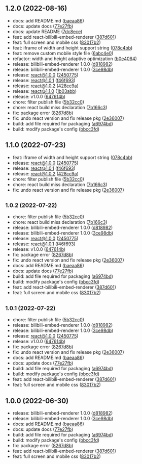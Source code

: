 ## 1.2.0 (2022-08-16)

* docs: add README.md ([baeaa86](https://github.com/zeffon/bilibili-embed-renderer/commit/baeaa86))
* docs: update docs ([77e27fb](https://github.com/zeffon/bilibili-embed-renderer/commit/77e27fb))
* docs: update README ([7dc8ece](https://github.com/zeffon/bilibili-embed-renderer/commit/7dc8ece))
* feat: add react-bilibili-embed-renderer ([387d601](https://github.com/zeffon/bilibili-embed-renderer/commit/387d601))
* feat: full screen and mobile css ([83017b2](https://github.com/zeffon/bilibili-embed-renderer/commit/83017b2))
* feat: iframe of width and height support string ([078c4bb](https://github.com/zeffon/bilibili-embed-renderer/commit/078c4bb))
* feat: remove custom mobile style file ([6abc4e0](https://github.com/zeffon/bilibili-embed-renderer/commit/6abc4e0))
* refactor: width and height adaptive optimization ([b0e4064](https://github.com/zeffon/bilibili-embed-renderer/commit/b0e4064))
* release: bilibili-embed-renderer 1.0.0 ([d818982](https://github.com/zeffon/bilibili-embed-renderer/commit/d818982))
* release: bilibili-embed-renderer 1.0.0 ([3ce98db](https://github.com/zeffon/bilibili-embed-renderer/commit/3ce98db))
* release: react@1.0.0 ([2450775](https://github.com/zeffon/bilibili-embed-renderer/commit/2450775))
* release: react@1.0.1 ([f46f693](https://github.com/zeffon/bilibili-embed-renderer/commit/f46f693))
* release: react@1.0.2 ([428cc9a](https://github.com/zeffon/bilibili-embed-renderer/commit/428cc9a))
* release: react@1.1.0 ([1b03abb](https://github.com/zeffon/bilibili-embed-renderer/commit/1b03abb))
* release: v1.0.0 ([647614b](https://github.com/zeffon/bilibili-embed-renderer/commit/647614b))
* chore: filter publish file ([5b32cc0](https://github.com/zeffon/bilibili-embed-renderer/commit/5b32cc0))
* chore: react build miss declaration ([7b166c3](https://github.com/zeffon/bilibili-embed-renderer/commit/7b166c3))
* fix: package error ([8267d8b](https://github.com/zeffon/bilibili-embed-renderer/commit/8267d8b))
* fix: undo react version and fix release pkg ([2e36007](https://github.com/zeffon/bilibili-embed-renderer/commit/2e36007))
* build: add file required for packaging ([a6974bd](https://github.com/zeffon/bilibili-embed-renderer/commit/a6974bd))
* build: modify package's config ([bbcc3fd](https://github.com/zeffon/bilibili-embed-renderer/commit/bbcc3fd))



## 1.1.0 (2022-07-23)

* feat: iframe of width and height support string ([078c4bb](https://github.com/zeffon/bilibili-embed-renderer/commit/078c4bb))
* release: react@1.0.0 ([2450775](https://github.com/zeffon/bilibili-embed-renderer/commit/2450775))
* release: react@1.0.1 ([f46f693](https://github.com/zeffon/bilibili-embed-renderer/commit/f46f693))
* release: react@1.0.2 ([428cc9a](https://github.com/zeffon/bilibili-embed-renderer/commit/428cc9a))
* chore: filter publish file ([5b32cc0](https://github.com/zeffon/bilibili-embed-renderer/commit/5b32cc0))
* chore: react build miss declaration ([7b166c3](https://github.com/zeffon/bilibili-embed-renderer/commit/7b166c3))
* fix: undo react version and fix release pkg ([2e36007](https://github.com/zeffon/bilibili-embed-renderer/commit/2e36007))



## <small>1.0.2 (2022-07-22)</small>

* chore: filter publish file ([5b32cc0](https://github.com/zeffon/bilibili-embed-renderer/commit/5b32cc0))
* chore: react build miss declaration ([7b166c3](https://github.com/zeffon/bilibili-embed-renderer/commit/7b166c3))
* release: bilibili-embed-renderer 1.0.0 ([d818982](https://github.com/zeffon/bilibili-embed-renderer/commit/d818982))
* release: bilibili-embed-renderer 1.0.0 ([3ce98db](https://github.com/zeffon/bilibili-embed-renderer/commit/3ce98db))
* release: react@1.0.0 ([2450775](https://github.com/zeffon/bilibili-embed-renderer/commit/2450775))
* release: react@1.0.1 ([f46f693](https://github.com/zeffon/bilibili-embed-renderer/commit/f46f693))
* release: v1.0.0 ([647614b](https://github.com/zeffon/bilibili-embed-renderer/commit/647614b))
* fix: package error ([8267d8b](https://github.com/zeffon/bilibili-embed-renderer/commit/8267d8b))
* fix: undo react version and fix release pkg ([2e36007](https://github.com/zeffon/bilibili-embed-renderer/commit/2e36007))
* docs: add README.md ([baeaa86](https://github.com/zeffon/bilibili-embed-renderer/commit/baeaa86))
* docs: update docs ([77e27fb](https://github.com/zeffon/bilibili-embed-renderer/commit/77e27fb))
* build: add file required for packaging ([a6974bd](https://github.com/zeffon/bilibili-embed-renderer/commit/a6974bd))
* build: modify package's config ([bbcc3fd](https://github.com/zeffon/bilibili-embed-renderer/commit/bbcc3fd))
* feat: add react-bilibili-embed-renderer ([387d601](https://github.com/zeffon/bilibili-embed-renderer/commit/387d601))
* feat: full screen and mobile css ([83017b2](https://github.com/zeffon/bilibili-embed-renderer/commit/83017b2))



## <small>1.0.1 (2022-07-22)</small>

* chore: filter publish file ([5b32cc0](https://github.com/zeffon/bilibili-embed-renderer/commit/5b32cc0))
* release: bilibili-embed-renderer 1.0.0 ([d818982](https://github.com/zeffon/bilibili-embed-renderer/commit/d818982))
* release: bilibili-embed-renderer 1.0.0 ([3ce98db](https://github.com/zeffon/bilibili-embed-renderer/commit/3ce98db))
* release: react@1.0.0 ([2450775](https://github.com/zeffon/bilibili-embed-renderer/commit/2450775))
* release: v1.0.0 ([647614b](https://github.com/zeffon/bilibili-embed-renderer/commit/647614b))
* fix: package error ([8267d8b](https://github.com/zeffon/bilibili-embed-renderer/commit/8267d8b))
* fix: undo react version and fix release pkg ([2e36007](https://github.com/zeffon/bilibili-embed-renderer/commit/2e36007))
* docs: add README.md ([baeaa86](https://github.com/zeffon/bilibili-embed-renderer/commit/baeaa86))
* docs: update docs ([77e27fb](https://github.com/zeffon/bilibili-embed-renderer/commit/77e27fb))
* build: add file required for packaging ([a6974bd](https://github.com/zeffon/bilibili-embed-renderer/commit/a6974bd))
* build: modify package's config ([bbcc3fd](https://github.com/zeffon/bilibili-embed-renderer/commit/bbcc3fd))
* feat: add react-bilibili-embed-renderer ([387d601](https://github.com/zeffon/bilibili-embed-renderer/commit/387d601))
* feat: full screen and mobile css ([83017b2](https://github.com/zeffon/bilibili-embed-renderer/commit/83017b2))



## 1.0.0 (2022-06-30)

* release: bilibili-embed-renderer 1.0.0 ([d818982](https://github.com/zeffon/bilibili-embed-renderer/commit/d818982))
* release: bilibili-embed-renderer 1.0.0 ([3ce98db](https://github.com/zeffon/bilibili-embed-renderer/commit/3ce98db))
* docs: add README.md ([baeaa86](https://github.com/zeffon/bilibili-embed-renderer/commit/baeaa86))
* docs: update docs ([77e27fb](https://github.com/zeffon/bilibili-embed-renderer/commit/77e27fb))
* build: add file required for packaging ([a6974bd](https://github.com/zeffon/bilibili-embed-renderer/commit/a6974bd))
* build: modify package's config ([bbcc3fd](https://github.com/zeffon/bilibili-embed-renderer/commit/bbcc3fd))
* fix: package error ([8267d8b](https://github.com/zeffon/bilibili-embed-renderer/commit/8267d8b))
* feat: add react-bilibili-embed-renderer ([387d601](https://github.com/zeffon/bilibili-embed-renderer/commit/387d601))
* feat: full screen and mobile css ([83017b2](https://github.com/zeffon/bilibili-embed-renderer/commit/83017b2))



